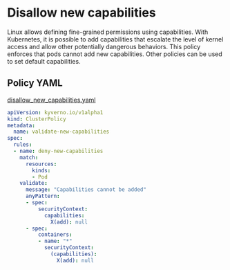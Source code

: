 # Disallow new capabilities

Linux allows defining fine-grained permissions using
capabilities. With Kubernetes, it is possible to add capabilities that escalate the
level of kernel access and allow other potentially dangerous behaviors. This policy 
enforces that pods cannot add new capabilities. Other policies can be used to set 
default capabilities. 

## Policy YAML

[disallow_new_capabilities.yaml](best_practices/disallow_new_capabilities.yaml)

````yaml
apiVersion: kyverno.io/v1alpha1
kind: ClusterPolicy
metadata:
  name: validate-new-capabilities
spec:
  rules:
  - name: deny-new-capabilities
    match:
      resources:
        kinds:
        - Pod
    validate:
      message: "Capabilities cannot be added"
      anyPattern:
      - spec:
          securityContext:
            capabilities:
              X(add): null    
      - spec:
          containers:
          - name: "*"
            securityContext:
              (capabilities):
                X(add): null
````
